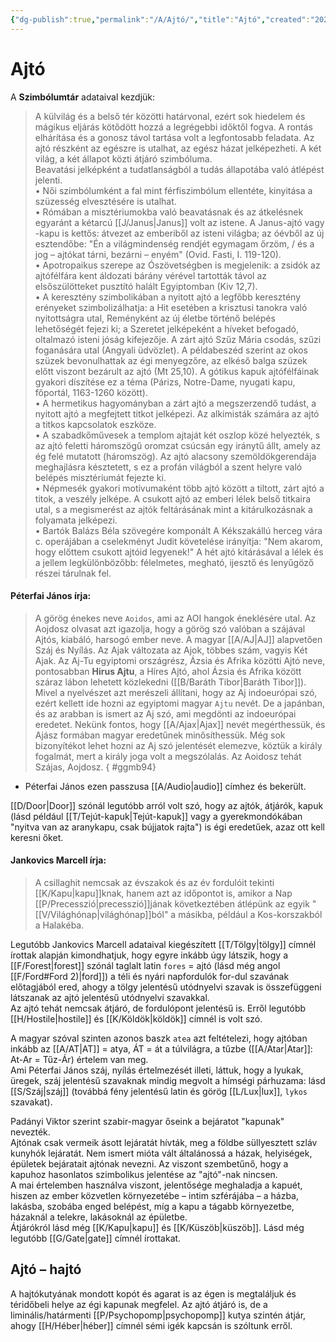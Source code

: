```yaml
---
{"dg-publish":true,"permalink":"/A/Ajtó/","title":"Ajtó","created":"2023-10-21T03:07","updated":"2024-10-22T21:42"}
---
```



# Ajtó

A **Szimbólumtár** adataival kezdjük:  
> A külvilág és a belső tér közötti határvonal, ezért sok hiedelem és mágikus eljárás kötődött hozzá a legrégebbi időktől fogva. A rontás elhárítása és a gonosz távol tartása volt a legfontosabb feladata. Az ajtó részként az egészre is utalhat, az egész házat jelképezheti. A két világ, a két állapot közti átjáró szimbóluma.  
> Beavatási jelképként a tudatlanságból a tudás állapotába való átlépést jelenti.  
> • Női szimbólumként a fal mint férfiszimbólum ellentéte, kinyitása a szüzesség elvesztésére is utalhat.  
> • Rómában a misztériumokba való beavatásnak és az átkelésnek egyaránt a kétarcú [[J/Janus\|Janus]] volt az istene. A Janus-ajtó vagy -kapu is kettős: átvezet az emberiből az isteni világba; az óévből az új esztendőbe: "Én a világmindenség rendjét egymagam őrzöm, / és a jog – ajtókat tárni, bezárni – enyém" (Ovid. Fasti, I. 119-120).  
> • Apotropaikus szerepe az Ószövetségben is megjelenik: a zsidók az ajtófélfára kent áldozati bárány vérével tartották távol az elsőszülötteket pusztító halált Egyiptomban (Kiv 12,7).  
> • A keresztény szimbolikában a nyitott ajtó a legfőbb keresztény erényeket szimbolizálhatja: a Hit esetében a krisztusi tanokra való nyitottságra utal, Reményként az új életbe történő belépés lehetőségét fejezi ki; a Szeretet jelképeként a híveket befogadó, oltalmazó isteni jóság kifejezője. A zárt ajtó Szűz Mária csodás, szűzi foganására utal (Angyali üdvözlet). A példabeszéd szerint az okos szüzek bevonulhattak az égi menyegzőre, az elkéső balga szüzek előtt viszont bezárult az ajtó (Mt 25,10). A gótikus kapuk ajtófélfáinak gyakori díszítése ez a téma (Párizs, Notre-Dame, nyugati kapu, főportál, 1163-1260 között).  
> • A hermetikus hagyományban a zárt ajtó a megszerzendő tudást, a nyitott ajtó a megfejtett titkot jelképezi. Az alkimisták számára az ajtó a titkos kapcsolatok eszköze.  
> • A szabadkőművesek a templom ajtaját két oszlop közé helyezték, s az ajtó feletti háromszögű oromzat csúcsán egy iránytű állt, amely az ég felé mutatott (háromszög). Az ajtó alacsony szemöldökgerendája meghajlásra késztetett, s ez a profán világból a szent helyre való belépés misztériumát fejezte ki.  
> • Népmesék gyakori motívumaként több ajtó között a tiltott, zárt ajtó a titok, a veszély jelképe. A csukott ajtó az emberi lélek belső titkaira utal, s a megismerést az ajtók feltárásának mint a kitárulkozásnak a folyamata jelképezi.  
> • Bartók Balázs Béla szövegére komponált A Kékszakállú herceg vára c. operájában a cselekményt Judit követelése irányítja: "Nem akarom, hogy előttem csukott ajtóid legyenek!" A hét ajtó kitárásával a lélek és a jellem legkülönbözőbb: félelmetes, megható, ijesztő és lenyűgöző részei tárulnak fel.  

#### Péterfai János írja:

> A görög énekes neve `Aoidos`, ami az AOI hangok éneklésére utal. Az Aojdosz olvasat azt igazolja, hogy a görög szó valóban a szájával Ajtós, kiabáló, harsogó ember neve. A magyar [[A/AJ\|AJ]] alapvetően Száj és Nyílás. Az Ajak változata az Ajok, többes szám, vagyis Két Ajak. Az Aj-Tu egyiptomi országrész, Ázsia és Afrika közötti Ajtó neve, pontosabban **Hirus Ajtu**, a Híres Ajtó, ahol Ázsia és Afrika között száraz lábon lehetett közlekedni ([[B/Baráth Tibor\|Baráth Tibor]]). Mivel a nyelvészet azt merészeli állítani, hogy az Aj indoeurópai szó, ezért kellett ide hozni az egyiptomi magyar `Ajtu` nevét. De a japánban, és az arabban is ismert az Aj szó, ami megdönti az indoeurópai eredetet. Nekünk fontos, hogy [[A/Ajax\|Ajax]] nevét megérthessük, és Ajász formában magyar eredetűnek minősíthessük. Még sok bizonyítékot lehet hozni az Aj szó jelentését elemezve, köztük a király fogalmát, mert a király joga volt a megszólalás. Az Aoidosz tehát Szájas, Aojdosz.  { #ggmb94}

- Péterfai János ezen passzusa [[A/Audio\|audio]] címhez és bekerült.  

[[D/Door\|Door]] szónál legutóbb arról volt szó, hogy az ajtók, átjárók, kapuk (lásd például [[T/Tejút-kapuk\|Tejút-kapuk]] vagy a gyerekmondókában "nyitva van az aranykapu, csak bújjatok rajta") is égi eredetűek, azaz ott kell keresni őket.  

#### Jankovics Marcell írja:

> A csillaghit nemcsak az évszakok és az év fordulóit tekinti [[K/Kapu\|kapu]]knak, hanem azt az időpontot is, amikor a Nap [[P/Precesszió\|precesszió]]jának következtében átlépünk az egyik "[[V/Világhónap\|világhónap]]ból" a másikba, például a Kos-korszakból a Halakéba.  

Legutóbb Jankovics Marcell adataival kiegészített [[T/Tölgy\|tölgy]] címnél írottak alapján kimondhatjuk, hogy egyre inkább úgy látszik, hogy a [[F/Forest\|forest]] szónál taglalt latin `fores` = ajtó (lásd még angol [[F/Ford#Ford 2)\|ford]]) a téli és nyári napfordulók for-dul szavának előtagjából ered, ahogy a tölgy jelentésű utódnyelvi szavak is összefüggeni látszanak az ajtó jelentésű utódnyelvi szavakkal.  
Az ajtó tehát nemcsak átjáró, de fordulópont jelentésű is. Erről legutóbb [[H/Hostile\|hostile]] és [[K/Köldök\|köldök]] címnél is volt szó.  

A magyar szóval szinten azonos baszk `atea` azt feltételezi, hogy ajtóban inkább az [[A/AT\|AT]] = atya, ÁT = át a túlvilágra, a tűzbe ([[A/Atar\|Atar]]: At-Ar = Tűz-Ár) értelem van meg.  
Ami Péterfai János száj, nyílás értelmezését illeti, láttuk, hogy a lyukak, üregek, száj jelentésű szavaknak mindig megvolt a hímségi párhuzama: lásd [[S/Száj\|száj]] (továbbá fény jelentésű latin és görög [[L/Lux\|lux]], `lykos` szavakat).  

Padányi Viktor szerint szabir-magyar őseink a bejáratot "kapunak" nevezték.  
Ajtónak csak vermeik ásott lejáratát hívták, meg a földbe süllyesztett szláv kunyhók lejáratát. Nem ismert mióta vált általánossá a házak, helyiségek, épületek bejáratait ajtónak nevezni. Az viszont szembetűnő, hogy a kapuhoz hasonlatos szimbolikus jelentése az "ajtó"-nak nincsen.  
A mai értelemben használva viszont, jelentősége meghaladja a kapuét, hiszen az ember közvetlen környezetébe – intim szférájába – a házba, lakásba, szobába enged belépést, míg a kapu a tágabb környezetbe, házaknál a telekre, lakásoknál az épületbe.  
Átjárókról lásd még [[K/Kapu\|kapu]] és [[K/Küszöb\|küszöb]]. Lásd még legutóbb [[G/Gate\|gate]] címnél írottakat.  

## Ajtó – hajtó

A hajtókutyának mondott kopót és agarat is az égen is megtaláljuk és téridőbeli helye az égi kapunak megfelel. Az ajtó átjáró is, de a liminális/határmenti [[P/Psychopomp\|psychopomp]] kutya szintén átjár, ahogy [[H/Héber\|héber]] címnél sémi igék kapcsán is szóltunk erről.  